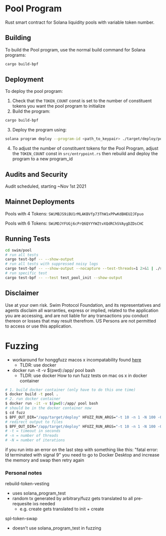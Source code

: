 # Pool Program

Rust smart contract for Solana liquidity pools with variable token number.


## Building
To build the Pool program, use the normal build command for Solana programs:

```bash
cargo build-bpf
```



## Deployment
To deploy the pool program:
1. Check that the `TOKEN_COUNT` const is set to the number of constituent tokens you want the pool program to initialize
2. Build the program:
  ```bash
  cargo build-bpf
  ```
3. Deploy the program using:
  ```bash
  solana program deploy --program-id <path_to_keypair> ./target/deploy/pool.so
  ```
4. To adjust the number of constituent tokens for the Pool Program, adjust the `TOKEN_COUNT` const in `src/entrypoint.rs` then rebuild and deploy the program to a new program_id

## Audits and Security
Audit scheduled, starting ~Nov 1st 2021

## Mainnet Deployments
Pools with 4 Tokens: `SWiMBJS9iBU1rMLAKBVfp73ThW1xPPwKdBHEU2JFpuo`

Pools with 6 Tokens: `SWiMDJYFUGj6cPrQ6QYYYWZtvXQdRChSVAygDZDsCHC`

## Running Tests

```bash
cd swim/pool
# run all tests
cargo test-bpf -- --show-output
# run all tests with suppressed noisy logs
cargo test-bpf -- --show-output --nocapture --test-threads=1 2>&1 | ./sol_spam_filter.py
# run specific test
cargo test-bpf -- --test test_pool_init --show-output
```

## Disclaimer
Use at your own risk. Swim Protocol Foundation, and its representatives and agents disclaim all warranties, express or implied, related to the application you are accessing, and are not liable for any transactions you conduct thereon or losses that may result therefrom. US Persons are not permitted to access or use this application.
# Fuzzing
- workaround for honggfuzz macos x incompatability found [here](https://github.com/ilmoi/rebuild-token-vesting)
  - TLDR: use docker 
- docker run -it -v $(pwd):/app/ pool bash
  - TLDR: use docker
How to run fuzz tests on mac os x in docker container
```sh
# 1. build docker container (only have to do this one time)
$ docker build -t pool .
# 2. run docker container
$ docker run -it -v $(pwd):/app/ pool bash
# should be in the docker container now
$ cd fuzz
$ BPF_OUT_DIR="/app/target/deploy" HFUZZ_RUN_ARGS="-t 10 -n 1 -N 100 -Q  " cargo hfuzz run pool_fuzz 
# redirect output to files
$ BPF_OUT_DIR="/app/target/deploy" HFUZZ_RUN_ARGS="-t 10 -n 1 -N 100 -Q -d -v -l ./fuzz.log -R ./fuzz_report.log " cargo hfuzz run pool_fuzz > test_output.txt 2>&1
# -t = timeout in seconds
# -n = number of threads
# -N = number of iterations

``` 

if you run into an error on the last step with something like this:
"fatal error: ld terminated with signal 9"
you need to go to Docker Desktop and increase the memory and swap then retry again


### Personal notes
rebuild-token-vesting
- uses solana_program_test
- random tx generated by arbitrary/fuzz gets translated to all pre-requesite ixs needed
  - e.g. create gets translated to init + create

spl-token-swap
- doesn't use solana_program_test in fuzzing 
